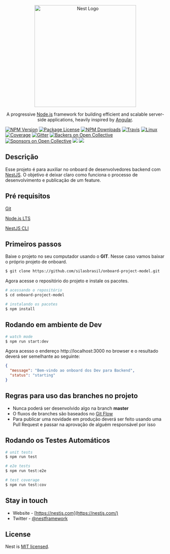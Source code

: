 <p align="center">
  <a href="http://nestjs.com/" target="blank"><img src="https://nestjs.com/img/logo_text.svg" width="320" alt="Nest Logo" /></a>
</p>

[travis-image]: https://api.travis-ci.org/nestjs/nest.svg?branch=master
[travis-url]: https://travis-ci.org/nestjs/nest
[linux-image]: https://img.shields.io/travis/nestjs/nest/master.svg?label=linux
[linux-url]: https://travis-ci.org/nestjs/nest
  
<p align="center">A progressive <a href="http://nodejs.org" target="blank">Node.js</a> framework for building efficient and scalable server-side applications, heavily inspired by <a href="https://angular.io" target="blank">Angular</a>.</p>
<a href="https://www.npmjs.com/~nestjscore"><img src="https://img.shields.io/npm/v/@nestjs/core.svg" alt="NPM Version" /></a>
<a href="https://www.npmjs.com/~nestjscore"><img src="https://img.shields.io/npm/l/@nestjs/core.svg" alt="Package License" /></a>
<a href="https://www.npmjs.com/~nestjscore"><img src="https://img.shields.io/npm/dm/@nestjs/core.svg" alt="NPM Downloads" /></a>
<a href="https://travis-ci.org/nestjs/nest"><img src="https://api.travis-ci.org/nestjs/nest.svg?branch=master" alt="Travis" /></a>
<a href="https://travis-ci.org/nestjs/nest"><img src="https://img.shields.io/travis/nestjs/nest/master.svg?label=linux" alt="Linux" /></a>
<a href="https://coveralls.io/github/nestjs/nest?branch=master"><img src="https://coveralls.io/repos/github/nestjs/nest/badge.svg?branch=master#5" alt="Coverage" /></a>
<a href="https://gitter.im/nestjs/nestjs?utm_source=badge&utm_medium=badge&utm_campaign=pr-badge&utm_content=body_badge"><img src="https://badges.gitter.im/nestjs/nestjs.svg" alt="Gitter" /></a>
<a href="https://opencollective.com/nest#backer"><img src="https://opencollective.com/nest/backers/badge.svg" alt="Backers on Open Collective" /></a>
<a href="https://opencollective.com/nest#sponsor"><img src="https://opencollective.com/nest/sponsors/badge.svg" alt="Sponsors on Open Collective" /></a>
  <a href="https://paypal.me/kamilmysliwiec"><img src="https://img.shields.io/badge/Donate-PayPal-dc3d53.svg"/></a>
  <a href="https://twitter.com/nestframework"><img src="https://img.shields.io/twitter/follow/nestframework.svg?style=social&label=Follow"></a>
  <!--[![Backers on Open Collective](https://opencollective.com/nest/backers/badge.svg)](https://opencollective.com/nest#backer)
  [![Sponsors on Open Collective](https://opencollective.com/nest/sponsors/badge.svg)](https://opencollective.com/nest#sponsor)-->

## Descrição

Esse projeto é para auxiliar no onboard de desenvolvedores backend com [NestJS](https://docs.nestjs.com/). O objetivo é deixar claro como funciona o processo de desenvolvimento e publicação de um feature.

## Pré requisitos
[Git](https://git-scm.com/downloads)

[Node.js LTS](https://nodejs.org)

[NestJS CLI](https://docs.nestjs.com/first-steps#setup)

## Primeiros passos
Baixe o projeto no seu computador usando o **GIT**. Nesse caso vamos baixar o próprio projeto de onboard.

```bash
$ git clone https://github.com/silasbrasil/onboard-project-model.git
```

Agora acesse o repositório do projeto e instale os pacotes.

```bash
# acessando o repositório
$ cd onboard-project-model

# instalando os pacotes
$ npm install
```

## Rodando em ambiente de Dev

```bash
# watch mode
$ npm run start:dev
```

Agora acesso o endereço <a>http://localhost:3000</a> no browser e o resultado deverá ser semelhante ao seguinte:

```json
{
  "message": "Bem-vindo ao onboard dos Dev para Backend",
  "status": "starting"
}
```

## Regras para uso das branches no projeto

- Nunca poderá ser desenvolvido algo na branch **master**
- O fluxos de branches são baseados no [Git Flow](https://www.atlassian.com/br/git/tutorials/comparing-workflows/gitflow-workflow)
- Para publicar uma novidade em produção deverá ser feito usando uma Pull Request e passar na aprovação de alguém responsável por isso

## Rodando os Testes Automáticos

```bash
# unit tests
$ npm run test

# e2e tests
$ npm run test:e2e

# test coverage
$ npm run test:cov
```

## Stay in touch

- Website - [https://nestjs.com](https://nestjs.com/)
- Twitter - [@nestframework](https://twitter.com/nestframework)

## License

  Nest is [MIT licensed](LICENSE).
